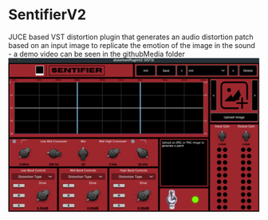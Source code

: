 # SentifierV2
JUCE based VST distortion plugin that generates an audio distortion patch based on an input image to replicate the emotion of the image in the sound - a demo video can be seen in the githubMedia folder
![alt text](./githubmedia/finalGUIV2.png)
